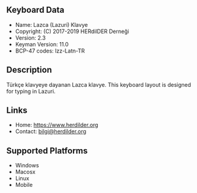 ﻿Keyboard Data
-------------

* Name:           Lazca (Lazuri) Klavye
* Copyright:      (C) 2017-2019 HERdilDER Derneği
* Version:        2.3
* Keyman Version: 11.0
* BCP-47 codes:   lzz-Latn-TR

Description
-----------

Türkçe klavyeye dayanan Lazca klavye. This keyboard layout is designed for typing in Lazuri.

Links
-----

 * Home:     <https://www.herdilder.org>
 * Contact:  <bilgi@herdilder.org>
 
Supported Platforms
-------------------

 * Windows
 * Macosx
 * Linux
 * Mobile